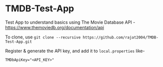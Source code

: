 # TMDB-Test-App

Test App to understand basics using The Movie Database API - https://www.themoviedb.org/documentation/api

To clone, use `git clone --recursive https://github.com/rajat2004/TMDB-Test-App.git`

Register & generate the API key, and add it to `local.properties` like-

```
TMDbApiKey="<API_KEY>"
```
